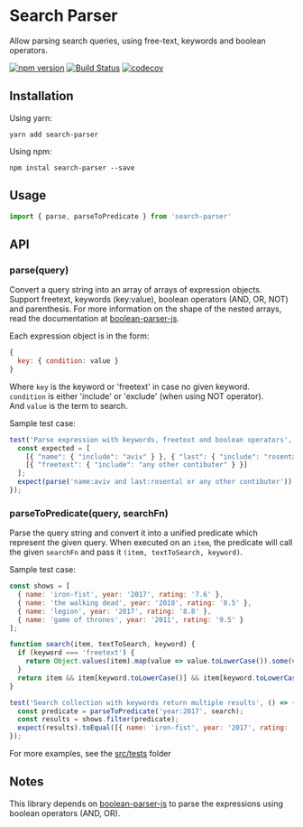 # Search Parser

Allow parsing search queries, using free-text, keywords and boolean operators.

[![npm version](https://badge.fury.io/js/search-parser.svg)](https://badge.fury.io/js/search-parser)
[![Build Status](https://travis-ci.org/avivr/search-parser.svg?branch=master)](https://travis-ci.org/avivr/search-parser)
[![codecov](https://codecov.io/gh/avivr/search-parser/branch/master/graph/badge.svg)](https://codecov.io/gh/avivr/search-parser)

## Installation

Using yarn:

```shell
yarn add search-parser
```

Using npm: 
```shell 
npm instal search-parser --save
```

## Usage

```javascript
import { parse, parseToPredicate } from 'search-parser'
```

## API

### parse(query)
Convert a query string into an array of arrays of expression objects.
Support freetext, keywords (key:value), boolean operators (AND, OR, NOT) and parenthesis.
For more information on the shape of the nested arrays, read the documentation at [boolean-parser-js](https://github.com/riichard/boolean-parser-js).

Each expression object is in the form:
```javascript
{
  key: { condition: value }
}
```
Where ```key``` is the keyword or 'freetext' in case no given keyword.  
```condition``` is either 'include' or 'exclude' (when using NOT operator).  
And ```value``` is the term to search.

Sample test case:

```javascript
test('Parse expression with keywords, freetext and boolean operators', () => {
  const expected = [
    [{ "name": { "include": "aviv" } }, { "last": { "include": "rosental" } }],
    [{ "freetext": { "include": "any other contibuter" } }]
  ];
  expect(parse('name:aviv and last:rosental or any other contibuter')).toEqual(expected);
});
```

### parseToPredicate(query, searchFn)
Parse the query string and convert it into a unified predicate which represent the given query.
When executed on an ```item```, the predicate will call the given ```searchFn``` and pass it ```(item, textToSearch, keyword)```.

Sample test case:

```javascript
const shows = [ 
  { name: 'iron-fist', year: '2017', rating: '7.6' },
  { name: 'the walking dead', year: '2010', rating: '8.5' },
  { name: 'legion', year: '2017', rating: '8.8' },
  { name: 'game of thrones', year: '2011', rating: '9.5' } 
];

function search(item, textToSearch, keyword) {
  if (keyword === 'freetext') {
    return Object.values(item).map(value => value.toLowerCase()).some(value => value.toLowerCase().includes(textToSearch.toLowerCase())) 
  }
  return item && item[keyword.toLowerCase()] && item[keyword.toLowerCase()].toLowerCase().includes(textToSearch.toLowerCase());
}

test('Search collection with keywords return multiple results', () => {
  const predicate = parseToPredicate('year:2017', search);
  const results = shows.filter(predicate);
  expect(results).toEqual([{ name: 'iron-fist', year: '2017', rating: '7.6' }, { name: 'legion', year: '2017', rating: '8.8' }]);
});
```

For more examples, see the [src/tests](src/tests) folder



## Notes
This library depends on [boolean-parser-js](https://github.com/riichard/boolean-parser-js) to parse the expressions using boolean operators (AND, OR).
